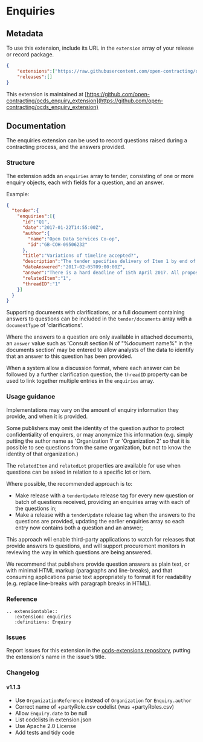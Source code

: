 # Enquiries

## Metadata

To use this extension, include its URL in the ```extension``` array of your release or record package.

```json
{
    "extensions":["https://raw.githubusercontent.com/open-contracting/ocds_enquiry_extension/v1.1.3/extension.json"],
    "releases":[]
}
```

This extension is maintained at [https://github.com/open-contracting/ocds_enquiry_extension](https://github.com/open-contracting/ocds_enquiry_extension)

## Documentation

The enquiries extension can be used to record questions raised during a contracting process, and the answers provided.

### Structure

The extension adds an `enquiries` array to tender, consisting of one or more enquiry objects, each with fields for a question, and an answer.

Example:

```json
{
  "tender":{
    "enquiries":[{
      "id":"Q1",
      "date":"2017-01-22T14:55:00Z",
      "author":{
        "name":"Open Data Services Co-op",
        "id":"GB-COH-09506232"
      },
      "title":"Variations of timeline accepted?",
      "description":"The tender specifies delivery of Item 1 by end of March 2017. Will alternative proposals for the timeline be considered?",
      "dateAnswered":"2017-02-05T09:00:00Z",
      "answer":"There is a hard deadline of 15th April 2017. All proposals must be for delivery of Item 1 by this date.",
      "relatedItem":"1",
      "threadID":"1"
    }]
  }
}
```

Supporting documents with clarifications, or a full document containing answers to questions can be included in the `tender/documents` array with a `documentType` of 'clarifications'.

Where the answers to a question are only available in attached documents, an `answer` value such as 'Consult section N of "%document name%" in the documents section' may be entered to allow analysts of the data to identify that an answer to this question has been provided.

When a system allow a discussion format, where each answer can be followed by a further clarification question, the `threadID` property can be used to link together multiple entries in the `enquiries` array.

### Usage guidance

Implementations may vary on the amount of enquiry information they provide, and when it is provided.

Some publishers may omit the identity of the question author to protect confidentiality of enquirers, or may anonymize this information (e.g. simply putting the author name as 'Organization 1' or 'Organization 2' so that it is possible to see questions from the same organization, but not to know the identity of that organization.)

The `relatedItem` and `relatedLot` properties are available for use when questions can be asked in relation to a specific lot or item.

Where possible, the recommended approach is to:

* Make release with a `tenderUpdate` release tag for every new question or batch of questions received, providing an enquiries array with each of the questions in;
* Make a release with a `tenderUpdate` release tag when the answers to the questions are provided, updating the earlier enquiries array so each entry now contains both a question and an answer;

This approach will enable third-party applications to watch for releases that provide answers to questions, and will support procurement monitors in reviewing the way in which questions are being answered.

We recommend that publishers provide question answers as plain text, or with minimal HTML markup (paragraphs and line-breaks), and that consuming applications parse text appropriately to format it for readability (e.g. replace line-breaks with paragraph breaks in HTML).

### Reference

```eval_rst
.. extensiontable::
   :extension: enquiries
   :definitions: Enquiry
```

### Issues

Report issues for this extension in the [ocds-extensions repository](https://github.com/open-contracting/ocds-extensions/issues), putting the extension's name in the issue's title.

### Changelog

#### v1.1.3

* Use `OrganizationReference` instead of `Organization` for `Enquiry.author`
* Correct name of +partyRole.csv codelist (was +partyRoles.csv)
* Allow `Enquiry.date` to be null
* List codelists in extension.json
* Use Apache 2.0 License
* Add tests and tidy code
